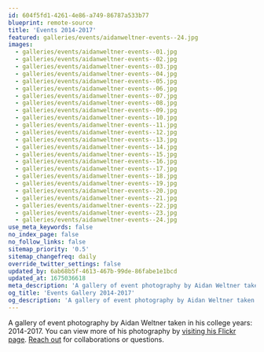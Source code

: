 ```yaml
---
id: 604f5fd1-4261-4e86-a749-86787a533b77
blueprint: remote-source
title: 'Events 2014-2017'
featured: galleries/events/aidanweltner-events--24.jpg
images:
  - galleries/events/aidanweltner-events--01.jpg
  - galleries/events/aidanweltner-events--02.jpg
  - galleries/events/aidanweltner-events--03.jpg
  - galleries/events/aidanweltner-events--04.jpg
  - galleries/events/aidanweltner-events--05.jpg
  - galleries/events/aidanweltner-events--06.jpg
  - galleries/events/aidanweltner-events--07.jpg
  - galleries/events/aidanweltner-events--08.jpg
  - galleries/events/aidanweltner-events--09.jpg
  - galleries/events/aidanweltner-events--10.jpg
  - galleries/events/aidanweltner-events--11.jpg
  - galleries/events/aidanweltner-events--12.jpg
  - galleries/events/aidanweltner-events--13.jpg
  - galleries/events/aidanweltner-events--14.jpg
  - galleries/events/aidanweltner-events--15.jpg
  - galleries/events/aidanweltner-events--16.jpg
  - galleries/events/aidanweltner-events--17.jpg
  - galleries/events/aidanweltner-events--18.jpg
  - galleries/events/aidanweltner-events--19.jpg
  - galleries/events/aidanweltner-events--20.jpg
  - galleries/events/aidanweltner-events--21.jpg
  - galleries/events/aidanweltner-events--22.jpg
  - galleries/events/aidanweltner-events--23.jpg
  - galleries/events/aidanweltner-events--24.jpg
use_meta_keywords: false
no_index_page: false
no_follow_links: false
sitemap_priority: '0.5'
sitemap_changefreq: daily
override_twitter_settings: false
updated_by: 6ab68b5f-4613-467b-99de-86fabe1e1bcd
updated_at: 1675036618
meta_description: 'A gallery of event photography by Aidan Weltner taken in his college years: 2014-2017.'
og_title: 'Events Gallery 2014-2017'
og_description: 'A gallery of event photography by Aidan Weltner taken in his college years: 2014-2017.'
---
```

A gallery of event photography by Aidan Weltner taken in his college years: 2014-2017. You can view more of his photography by [visiting his Flickr page](https://www.flickr.com/people/aidanweltner/). [Reach out](/contact) for collaborations or questions.